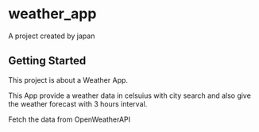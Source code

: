 # weather_app

A project created by japan

## Getting Started

This project is about a Weather App.

This App provide a weather data in celsuius with city search and also give the weather 
forecast with 3 hours interval.

Fetch the data from OpenWeatherAPI  